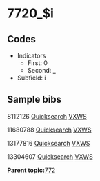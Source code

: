 # 7720\_$i

## Codes

-   Indicators
    -   First: 0
    -   Second: \_
-   Subfield: i

## Sample bibs

8112126 [Quicksearch](https://search.library.yale.edu/catalog/8112126) [VXWS](http://prodorbis.library.yale.edu:7014/vxws/GetHoldingsService?bibId=8112126)

11680788 [Quicksearch](https://search.library.yale.edu/catalog/11680788) [VXWS](http://prodorbis.library.yale.edu:7014/vxws/GetHoldingsService?bibId=11680788)

13177816 [Quicksearch](https://search.library.yale.edu/catalog/13177816) [VXWS](http://prodorbis.library.yale.edu:7014/vxws/GetHoldingsService?bibId=13177816)

13304607 [Quicksearch](https://search.library.yale.edu/catalog/13304607) [VXWS](http://prodorbis.library.yale.edu:7014/vxws/GetHoldingsService?bibId=13304607)

**Parent topic:**[772](../../tags/772/772.md)

